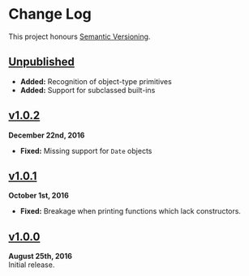 Change Log
==========

This project honours [Semantic Versioning](http://semver.org/).


[Unpublished]
------------------------------------------------------------------------
* **Added:** Recognition of object-type primitives
* **Added:** Support for subclassed built-ins


[v1.0.2]
------------------------------------------------------------------------
**December 22nd, 2016**  
* **Fixed:** Missing support for `Date` objects


[v1.0.1]
------------------------------------------------------------------------
**October 1st, 2016**  
* **Fixed:** Breakage when printing functions which lack constructors.


[v1.0.0]
------------------------------------------------------------------------
**August 25th, 2016**  
Initial release.


[Referenced links]:_____________________________________________________
[Unpublished]: ../../compare/v1.0.2...HEAD
[v1.0.2]: https://github.com/Alhadis/Print/releases/tag/v1.0.2
[v1.0.1]: https://github.com/Alhadis/Print/releases/tag/v1.0.1
[v1.0.0]: https://github.com/Alhadis/Print/releases/tag/v1.0.0
